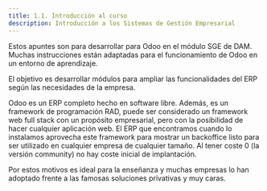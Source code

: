 ```yaml
---
title: 1.1. Introducción al curso
description: Introducción a los Sistemas de Gestión Empresarial
---
```


Estos apuntes son para desarrollar para Odoo en el módulo SGE de DAM. Muchas instrucciones están adaptadas para el funcionamiento de Odoo en un entorno de aprendizaje.

El objetivo es desarrollar módulos para ampliar las funcionalidades del ERP según las necesidades de la empresa.

Odoo es un ERP completo hecho en software libre. Además, es un framework de programación RAD, puede ser considerado un framework web full stack con un propósito empresarial, pero con la posibilidad de hacer cualquier aplicación web. El ERP que encontramos cuando lo instalamos aprovecha este framework para mostrar un backoffice listo para ser utilizado en cualquier empresa de cualquier tamaño. Al tener coste 0 (la versión community) no hay coste inicial de implantación.

Por estos motivos es ideal para la enseñanza y muchas empresas lo han adoptado frente a las famosas soluciones privativas y muy caras.


